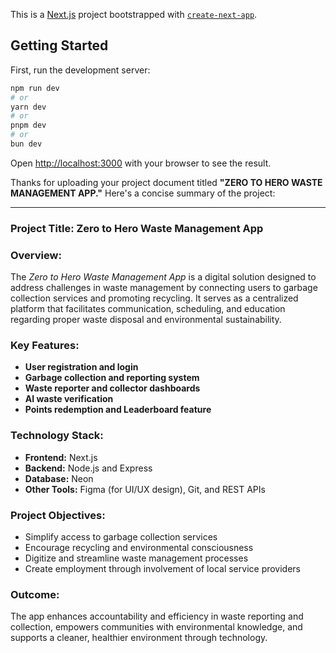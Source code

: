 This is a [Next.js](https://nextjs.org) project bootstrapped with [`create-next-app`](https://nextjs.org/docs/app/api-reference/cli/create-next-app).

## Getting Started

First, run the development server:

```bash
npm run dev
# or
yarn dev
# or
pnpm dev
# or
bun dev
```

Open [http://localhost:3000](http://localhost:3000) with your browser to see the result.

Thanks for uploading your project document titled **"ZERO TO HERO WASTE MANAGEMENT APP."** Here's a concise summary of the project:

---

### **Project Title:** Zero to Hero Waste Management App

### **Overview:**

The *Zero to Hero Waste Management App* is a digital solution designed to address challenges in waste management by connecting users to garbage collection services and promoting recycling. It serves as a centralized platform that facilitates communication, scheduling, and education regarding proper waste disposal and environmental sustainability.

### **Key Features:**

* **User registration and login**
* **Garbage collection and reporting system**
* **Waste reporter and collector dashboards**
* **AI waste verification**
* **Points redemption and Leaderboard feature**

### **Technology Stack:**

* **Frontend:** Next.js
* **Backend:** Node.js and Express
* **Database:** Neon
* **Other Tools:** Figma (for UI/UX design), Git, and REST APIs

### **Project Objectives:**

* Simplify access to garbage collection services
* Encourage recycling and environmental consciousness
* Digitize and streamline waste management processes
* Create employment through involvement of local service providers

### **Outcome:**

The app enhances accountability and efficiency in waste reporting and collection, empowers communities with environmental knowledge, and supports a cleaner, healthier environment through technology.


